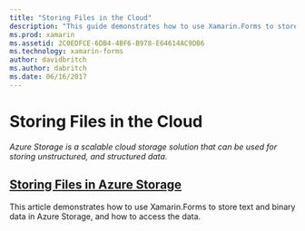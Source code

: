 ```yaml
---
title: "Storing Files in the Cloud"
description: "This guide demonstrates how to use Xamarin.Forms to store text and binary data in Azure Storage, and how to access the data."
ms.prod: xamarin
ms.assetid: 2C0EDFCE-6DB4-4BF6-B978-E64614AC9DB6
ms.technology: xamarin-forms
author: davidbritch
ms.author: dabritch
ms.date: 06/16/2017
---
```


# Storing Files in the Cloud

_Azure Storage is a scalable cloud storage solution that can be used for storing unstructured, and structured data._

## [Storing Files in Azure Storage](azure-storage.md)

This article demonstrates how to use Xamarin.Forms to store text and binary data in Azure Storage, and how to access the data.

